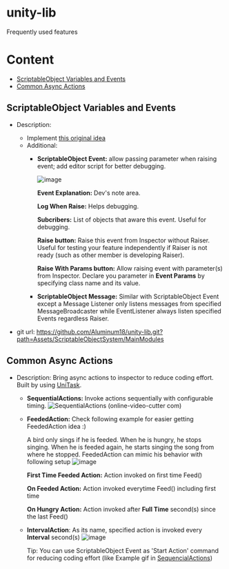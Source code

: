 # unity-lib
Frequently used features
# Content
- [ScriptableObject Variables and Events](#scriptableobject-variables-and-events)
- [Common Async Actions](#common-async-actions)

## ScriptableObject Variables and Events
* Description:
  + Implement [this original idea](https://www.youtube.com/watch?v=raQ3iHhE_Kk&ab_channel=Unity)
  + Additional: 
    - **ScriptableObject Event:** allow passing parameter when raising event; add editor script for better debugging.
      
      ![image](https://github.com/Aluminum18/unity-lib/assets/14157400/d5807985-54b1-40f1-9752-2e5f1ae7c991)
      
      **Event Explanation:** Dev's note area.
      
      **Log When Raise:** Helps debugging.
      
      **Subcribers:** List of objects that aware this event. Useful for debugging.
      
      **Raise button:** Raise this event from Inspector without Raiser. Useful for testing your feature independently if Raiser is not ready (such as other member is developing Raiser).
      
      **Raise With Params button:** Allow raising event with parameter(s) from Inspector. Declare you parameter in **Event Params** by specifying class name and its value.

    - **ScriptableObject Message:** Similar with ScriptableObject Event except a Message Listener only listens messages from specified MessageBroadcaster while EventListener always listen specified Events regardless Raiser. 
      
* git url: https://github.com/Aluminum18/unity-lib.git?path=Assets/ScriptableObjectSystem/MainModules

## Common Async Actions
* Description: Bring async actions to inspector to reduce coding effort. Built by using [UniTask](https://github.com/Cysharp/UniTask).
  - **SequentialActions:** Invoke actions sequentially with configurable timing.
    ![SequentialActions (online-video-cutter com)](https://github.com/Aluminum18/unity-lib/assets/14157400/1f032da7-1d84-4521-b0ed-5c90135f0044)
  - **FeededAction:** Check following example for easier getting FeededAction idea :)
    
    A bird only sings if he is feeded. When he is hungry, he stops singing. When he is feeded again, he starts singing the song from where he stopped. FeededAction can mimic his behavior with following setup
![image](https://github.com/Aluminum18/unity-lib/assets/14157400/0be985b1-241f-41c5-8703-cd5a11343b49)

    **First Time Feeded Action:** Action invoked on first time Feed()
    
    **On Feeded Action:** Action invoked everytime Feed() including first time
 
    **On Hungry Action:** Action invoked after **Full Time** second(s) since the last Feed()
  - **IntervalAction**: As its name, specified action is invoked every **Interval** second(s)
    ![image](https://github.com/Aluminum18/unity-lib/assets/14157400/07828fc3-0958-48cd-b3fc-9d3e25df1316)

    Tip: You can use ScriptableObject Event as 'Start Action' command for reducing coding effort (like Example gif in [SequencialActions](sequentialactions))
